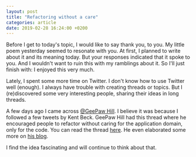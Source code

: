 ```yaml
---
layout: post
title: "Refactoring without a care"
categories: article
date: 2019-02-28 16:24:00 +0200
---
```



Before I get to today's topic, I would like to say thank you, to you.
My little poem yesterday seemed to resonate with you. At first, I planned to write about it and its meaning today. But your responses indicated that it spoke to you. And I wouldn't want to ruin this with my ramblings about it. So I'll just finish with: I enjoyed this very much.

Lately, I spent some more time on Twitter. I don't know how to use Twitter well (enough). I always have trouble with creating threads or topics. But I (re)discovered some very interesting people, sharing their ideas in long threads.

A few days ago I came across [@GeePaw Hill][1]. I believe it was because I followed a few tweets by Kent Beck. GeePaw Hill had this thread where he encouraged people to refactor without caring for the application domain, only for the code. You can read the thread [here][2].
He even elaborated some more on [his blog][3].

I find the idea fascinating and will continue to think about that.

[1]:	https://twitter.com/GeePawHill
[2]:	https://twitter.com/GeePawHill/status/1099733643734470656
[3]:	http://geepawhill.org/pro-tip-refactoring-prioritize-reading-code/